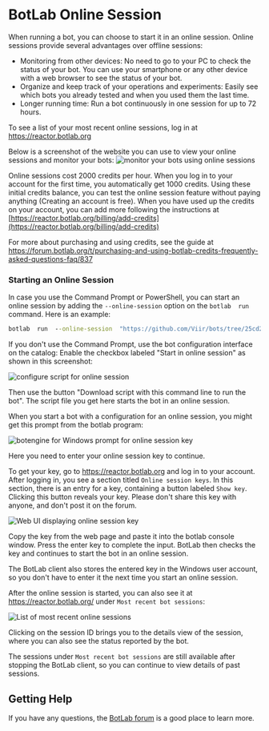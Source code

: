 # BotLab Online Session

When running a bot, you can choose to start it in an online session. Online sessions provide several advantages over offline sessions:

+ Monitoring from other devices: No need to go to your PC to check the status of your bot. You can use your smartphone or any other device with a web browser to see the status of your bot.
+ Organize and keep track of your operations and experiments: Easily see which bots you already tested and when you used them the last time.
+ Longer running time: Run a bot continuously in one session for up to 72 hours.

To see a list of your most recent online sessions, log in at https://reactor.botlab.org

Below is a screenshot of the website you can use to view your online sessions and monitor your bots:
![monitor your bots using online sessions](./image/2019-12-11.online-bot-session.png)

Online sessions cost 2000 credits per hour. When you log in to your account for the first time, you automatically get 1000 credits. Using these initial credits balance, you can test the online session feature without paying anything (Creating an account is free).
When you have used up the credits on your account, you can add more following the instructions at [https://reactor.botlab.org/billing/add-credits](https://reactor.botlab.org/billing/add-credits)

For more about purchasing and using credits, see the guide at https://forum.botlab.org/t/purchasing-and-using-botlab-credits-frequently-asked-questions-faq/837

### Starting an Online Session

In case you use the Command Prompt or PowerShell, you can start an online session by adding the `--online-session` option on the `botlab  run` command. Here is an example:
```cmd
botlab  run  --online-session  "https://github.com/Viir/bots/tree/25cd2fbc264b97bd15257bca6f3414e75f206b67/implement/templates/remember-app-settings"
```

If you don't use the Command Prompt, use the bot configuration interface on the catalog: Enable the checkbox labeled "Start in online session" as shown in this screenshot:

![configure script for online session](./image/2020-05-16-configure-script-for-online-session.png)

Then use the button "Download script with this command line to run the bot". The script file you get here starts the bot in an online session.

When you start a bot with a configuration for an online session, you might get this prompt from the botlab program:

![botengine for Windows prompt for online session key](./image/2020-05-17-botengine-for-windows-prompt-for-key.png)

Here you need to enter your online session key to continue.

To get your key, go to https://reactor.botlab.org and log in to your account. After logging in, you see a section titled `Online session keys`. In this section, there is an entry for a key, containing a button labeled `Show key`. Clicking this button reveals your key. Please don't share this key with anyone, and don't post it on the forum.

![Web UI displaying online session key](./image/2020-05-17-online-session-key-in-reactor-page.png)

Copy the key from the web page and paste it into the botlab console window. Press the enter key to complete the input. BotLab then checks the key and continues to start the bot in an online session.

The BotLab client also stores the entered key in the Windows user account, so you don't have to enter it the next time you start an online session.

After the online session is started, you can also see it at https://reactor.botlab.org/ under `Most recent bot sessions`:

![List of most recent online sessions](./image/2020-04-20-botengine-reactor-recent-online-sessions.png)


Clicking on the session ID brings you to the details view of the session, where you can also see the status reported by the bot.

The sessions under `Most recent bot sessions` are still available after stopping the BotLab client, so you can continue to view details of past sessions.

## Getting Help

If you have any questions, the [BotLab forum](https://forum.botlab.org) is a good place to learn more.
